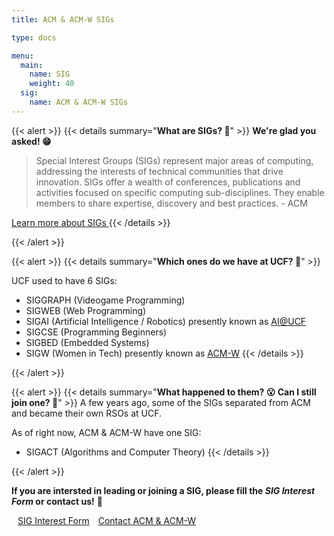 ```yaml
---
title: ACM & ACM-W SIGs

type: docs

menu:
  main:
    name: SIG
    weight: 40
  sig:
    name: ACM & ACM-W SIGs
---
```


{{< alert >}}
{{< details summary="**What are SIGs? :raised_eyebrow:**" >}}
**We're glad you asked! :grin:**

> Special Interest Groups (SIGs) represent major areas of computing, addressing the interests of technical communities that drive innovation. SIGs offer a wealth of conferences, publications and activities focused on specific computing sub-disciplines. They enable members to share expertise, discovery and best practices. - ACM

<a class="btn btn-info btn-lg" href="https://www.acm.org/special-interest-groups" role="button">
Learn more about SIGs
</a>
{{< /details >}}

{{< /alert >}}


{{< alert >}}
{{< details summary="**Which ones do we have at UCF? :thinking:**" >}}

UCF used to have 6 SIGs:

- SIGGRAPH (Videogame Programming)
- SIGWEB (Web Programming)
- SIGAI (Artificial Intelligence / Robotics) presently known as [AI@UCF](https://ucfai.org/)
- SIGCSE (Programming Beginners)
- SIGBED (Embedded Systems)
- SIGW (Women in Tech) presently known as [ACM-W](https://ucfacmw.org/)
{{< /details >}}

{{< /alert >}}


{{< alert >}}
{{< details summary="**What happened to them? :open_mouth: Can I still join one? :monocle_face:**" >}}
A few years ago, some of the SIGs separated from ACM and became their own RSOs at UCF. 

As of right now, ACM & ACM-W have one SIG:
- SIGACT (Algorithms and Computer Theory)
{{< /details >}}

{{< /alert >}}


**If you are intersted in leading or joining a SIG, please fill the *SIG Interest Form* or contact us!** :star_struck:


<a class="btn btn-primary btn-lg" href="/sig/sig-interest/" role="button">
<i class="fas fa-file-alt" style="padding-right: 10px;"></i>  SIG Interest Form</a>

<a class="btn btn-primary btn-lg" href="/contact" role="button">
<i class="fas fa-envelope" style="padding-right: 10px;"></i>  Contact ACM & ACM-W</a>